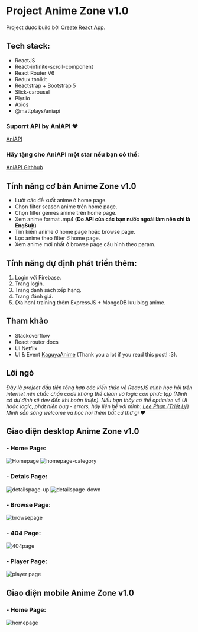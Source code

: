 # Project Anime Zone v1.0

Project được build bởi [Create React App](https://github.com/facebook/create-react-app).

## Tech stack:

- ReactJS
- React-infinite-scroll-component
- React Router V6
- Redux toolkit
- Reactstrap + Bootstrap 5
- Slick-carousel
- Plyr.io
- Axios
- @mattplays/aniapi

### Suporrt API by AniAPI ❤

[AniAPI](https://aniapi.com/)

### Hãy tặng cho AniAPI một star nếu bạn có thể:

[AniAPI Githhub](https://github.com/AniAPI-Team/AniAPI)

## Tính năng cơ bản Anime Zone v1.0

- Lướt các đề xuất anime ở home page.
- Chọn filter season anime trên home page.
- Chọn filter genres anime trên home page.
- Xem anime format .mp4 **(Do API của các bạn nước ngoài làm nên chỉ là EngSub)**
- Tìm kiếm anime ở home page hoặc browse page.
- Lọc anime theo filter ở home page.
- Xem anime mới nhất ở browse page cấu hình theo param.

## Tính năng dự định phát triển thêm:

1. Login với Firebase.
2. Trang login.
3. Trang danh sách xếp hạng.
4. Trang đánh giá.
5. (Xa hơn) training thêm ExpressJS + MongoDB lưu blog anime.

## Tham khảo

- Stackoverflow
- React router docs
- UI Netflix
- UI & Event [KaguyaAnime](www.kaguya.live) (Thank you a lot if you read this post! :3).

## Lời ngỏ

_Đây là project đầu tiên tổng hợp các kiến thức về ReactJS mình học hỏi trên internet nên chắc chắn code không thể clean và logic còn phức tạp (Mình có dự định sẽ dev đến khi hoàn thiện). Nếu bạn thấy có thể optimize về UI hoặc logic, phát hiện bug - errors, hãy liên hệ với mình:
[Lee Phan (Triết Lý)](https://www.facebook.com/leephan2001/)
Mình sẵn sàng welcome và học hỏi thêm bất cứ thứ gì ❤_

## Giao diện desktop Anime Zone v1.0

### - Home Page:

![Homepage](https://drive.google.com/uc?export=view&id=179b4r-TTI6cCUUhimDq93J8MorA3mCEU)
![homepage-category](https://drive.google.com/uc?export=view&id=1MKH90TSq7_8w1vghJQXS5Qk8IAd1alZb)

### - Detais Page:

![detailspage-up](https://drive.google.com/uc?export=view&id=1gXrmoAY1N-OzHUoxVfHvvuUHc-ipvdCT)
![detailspage-down](https://drive.google.com/uc?export=view&id=10VDnCHPYfR4CDJfiUxijmvLLie9UnMak)

### - Browse Page:

![browsepage](https://drive.google.com/uc?export=view&id=15z4maCGMtZMOpjcVu8yYZB_xtzs3UTfO)

### - 404 Page:

![404page](https://drive.google.com/uc?export=view&id=1OV2Bfn_mkz3yvU1zbyPI15Tf8GlAXAFk)

### - Player Page:

![player page](https://drive.google.com/uc?export=view&id=1spMN0Bxe7W-HXAPi9hc5EfcvpVbEUu8e)

## Giao diện mobile Anime Zone v1.0

### - Home Page:

![homepage](https://drive.google.com/uc?export=view&id=1uxc_e_ahDch-vn0IIunxxBxNmghrluvh)
